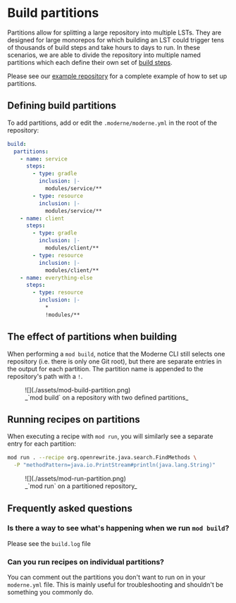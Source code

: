 # Build partitions

Partitions allow for splitting a large repository into multiple LSTs. They are designed for large monorepos for which building an LST could trigger tens of thousands of build steps and take hours to days to run. In these scenarios, we are able to divide the repository into multiple named partitions which each define their own set of [build steps](./build-steps.md).

Please see our [example repository](https://github.com/moderneinc/partition-example) for a complete example of how to set up partitions.

## Defining build partitions

To add partitions, add or edit the `.moderne/moderne.yml` in the root of the repository:

```yaml
build:
  partitions:
    - name: service
      steps:
        - type: gradle
          inclusion: |-
            modules/service/**
        - type: resource
          inclusion: |-
            modules/service/**
    - name: client
      steps:
        - type: gradle
          inclusion: |-
            modules/client/**
        - type: resource
          inclusion: |-
            modules/client/**
    - name: everything-else
      steps:
        - type: resource
          inclusion: |-
            *
            !modules/**
```

## The effect of partitions when building

When performing a `mod build`, notice that the Moderne CLI still selects one repository (i.e. there is only one Git root), but there are separate entries in the output for each partition. The partition name is appended to the repository's path with a `!`.

<figure>
  ![](./assets/mod-build-partition.png)
  <figcaption>_`mod build` on a repository with two defined partitions_</figcaption>
</figure>

## Running recipes on partitions

When executing a recipe with `mod run`, you will similarly see a separate entry for each partition:

```bash
mod run . --recipe org.openrewrite.java.search.FindMethods \
  -P "methodPattern=java.io.PrintStream#println(java.lang.String)"
```

<figure>
  ![](./assets/mod-run-partition.png)
  <figcaption>_`mod run` on a partitioned repository_</figcaption>
</figure>

## Frequently asked questions

### Is there a way to see what's happening when we run `mod build`?

Please see the `build.log` file

### Can you run recipes on individual partitions?

You can comment out the partitions you don't want to run on in your `moderne.yml` file. This is mainly useful for troubleshooting and shouldn't be something you commonly do.
